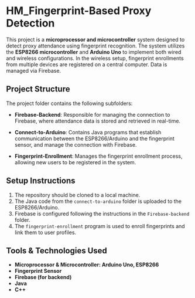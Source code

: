 # HM_Fingerprint-Based Proxy Detection

This project is a **microprocessor and microcontroller** system designed to detect proxy attendance using fingerprint recognition. The system utilizes the **ESP8266 microcontroller** and **Arduino Uno** to implement both wired and wireless configurations. In the wireless setup, fingerprint enrollments from multiple devices are registered on a central computer. Data is managed via Firebase.

## Project Structure

The project folder contains the following subfolders:

- **Firebase-Backend**: Responsible for managing the connection to Firebase, where attendance data is stored and retrieved in real-time.
  
- **Connect-to-Arduino**: Contains Java programs that establish communication between the ESP8266/Arduino and the fingerprint sensor, and manage the connection with Firebase.
  
- **Fingerprint-Enrollment**: Manages the fingerprint enrollment process, allowing new users to be registered in the system.

## Setup Instructions

1. The repository should be cloned to a local machine.
2. The Java code from the `connect-to-arduino` folder is uploaded to the ESP8266/Arduino.
3. Firebase is configured following the instructions in the `Firebase-backend` folder.
4. The `fingerprint-enrollment` program is used to enroll fingerprints and link them to user profiles.

## Tools & Technologies Used

- **Microprocessor & Microcontroller: Arduino Uno, ESP8266**
- **Fingerprint Sensor**
- **Firebase (for backend)**
- **Java**
- **C++**

